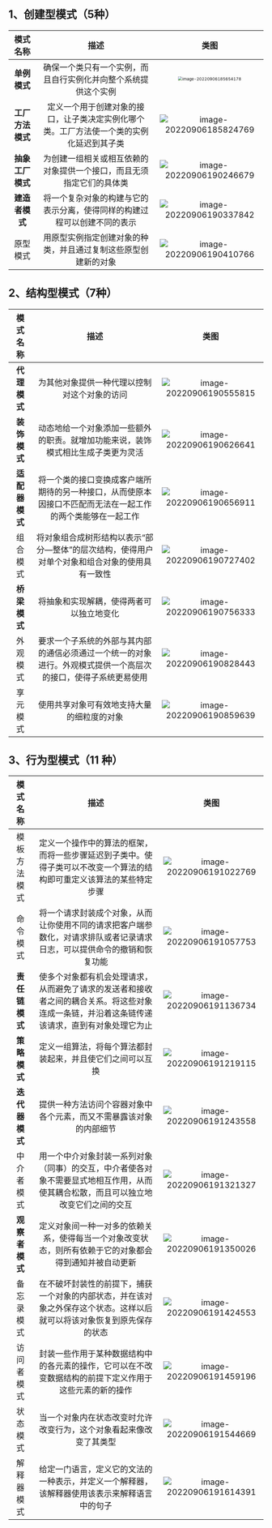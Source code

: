 ## 1、创建型模式（5种）

|     模式名称     |                             描述                             |                             类图                             |
| :--------------: | :----------------------------------------------------------: | :----------------------------------------------------------: |
|   **单例模式**   | 确保一个类只有一个实例，而且自行实例化并向整个系统提供这个实例 | <img src="https://img.zxdmy.com/2022/202209061856185.png" alt="image-20220906185654178" style="zoom:50%;" /> |
| **工厂方法模式** | 定义一个用于创建对象的接口，让子类决定实例化哪个类。工厂方法使一个类的实例化延迟到其子类 | ![image-20220906185824769](https://img.zxdmy.com/2022/202209061858979.png) |
| **抽象工厂模式** | 为创建一组相关或相互依赖的对象提供一个接口，而且无须指定它们的具体类 | ![image-20220906190246679](https://img.zxdmy.com/2022/202209061902130.png) |
|  **建造者模式**  | 将一个复杂对象的构建与它的表示分离，使得同样的构建过程可以创建不同的表示 | ![image-20220906190337842](https://img.zxdmy.com/2022/202209061903213.png) |
|     原型模式     | 用原型实例指定创建对象的种类，并且通过复制这些原型创建新的对象 | ![image-20220906190410766](https://img.zxdmy.com/2022/202209061904787.png) |

## 2、结构型模式（7种）

|    模式名称    |                             描述                             |                             类图                             |
| :------------: | :----------------------------------------------------------: | :----------------------------------------------------------: |
|  **代理模式**  |         为其他对象提供一种代理以控制对这个对象的访问         | ![image-20220906190555815](https://img.zxdmy.com/2022/202209061905030.png) |
|  **装饰模式**  | 动态地给一个对象添加一些额外的职责。就增加功能来说，装饰模式相比生成子类更为灵活 | ![image-20220906190626641](https://img.zxdmy.com/2022/202209061906655.png) |
| **适配器模式** | 将一个类的接口变换成客户端所期待的另一种接口，从而使原本因接口不匹配而无法在一起工作的两个类能够在一起工作 | ![image-20220906190656911](https://img.zxdmy.com/2022/202209061906961.png) |
|    组合模式    | 将对象组合成树形结构以表示“部分—整体”的层次结构，使得用户对单个对象和组合对象的使用具有一致性 | ![image-20220906190727402](https://img.zxdmy.com/2022/202209061907627.png) |
|  **桥梁模式**  |           将抽象和实现解耦，使得两者可以独立地变化           | ![image-20220906190756333](https://img.zxdmy.com/2022/202209061907394.png) |
|    外观模式    | 要求一个子系统的外部与其内部的通信必须通过一个统一的对象进行。外观模式提供一个高层次的接口，使得子系统更易使用 | ![image-20220906190828443](https://img.zxdmy.com/2022/202209061908495.png) |
|    享元模式    |          使用共享对象可有效地支持大量的细粒度的对象          | ![image-20220906190859639](https://img.zxdmy.com/2022/202209061909864.png) |

## 3、行为型模式（11 种）

|    模式名称    |                             描述                             |                             类图                             |
| :------------: | :----------------------------------------------------------: | :----------------------------------------------------------: |
|  模板方法模式  | 定义一个操作中的算法的框架，而将一些步骤延迟到子类中。使得子类可以不改变一个算法的结构即可重定义该算法的某些特定步骤 | ![image-20220906191022769](https://img.zxdmy.com/2022/202209061910198.png) |
|    命令模式    | 将一个请求封装成个对象，从而让你使用不同的请求把客户端参数化，对请求排队或者记录请求日志，可以提供命令的撤销和恢复功能 | ![image-20220906191057753](https://img.zxdmy.com/2022/202209061910027.png) |
| **责任链模式** | 使多个对象都有机会处理请求，从而避免了请求的发送者和接收者之间的耦合关系。将这些对象连成一条链，并沿着这条链传递该请求，直到有对象处理它为止 | ![image-20220906191136734](https://img.zxdmy.com/2022/202209061911927.png) |
|  **策略模式**  |  定义一组算法，将每个算法都封装起来，并且使它们之间可以互换  | ![image-20220906191219115](https://img.zxdmy.com/2022/202209061912076.png) |
| **迭代器模式** | 提供一种方法访问个容器对象中各个元素，而又不需暴露该对象的内部细节 | ![image-20220906191243558](https://img.zxdmy.com/2022/202209061912548.png) |
|   中介者模式   | 用一个中介对象封装一系列对象（同事）的交互，中介者使各对象不需要显式地相互作用，从而使其耦合松散，而且可以独立地改变它们之间的交互 | ![image-20220906191321327](https://img.zxdmy.com/2022/202209061913328.png) |
| **观察者模式** | 定义对象间一种一对多的依赖关系，使得每当一个对象改变状态，则所有依赖于它的对象都会得到通知并被自动更新 | ![image-20220906191350026](https://img.zxdmy.com/2022/202209061913168.png) |
|   备忘录模式   | 在不破坏封装性的前提下，捕获一个对象的内部状态，并在该对象之外保存这个状态。这样以后就可以将该对象恢复到原先保存的状态 | ![image-20220906191424553](https://img.zxdmy.com/2022/202209061914662.png) |
|   访问者模式   | 封装一些作用于某种数据结构中的各元素的操作，它可以在不改变数据结构的前提下定义作用于这些元素的新的操作 | ![image-20220906191459196](https://img.zxdmy.com/2022/202209061915199.png) |
|    状态模式    | 当一个对象内在状态改变时允许改变行为，这个对象看起来像改变了其类型 | ![image-20220906191544669](https://img.zxdmy.com/2022/202209061915105.png) |
|   解释器模式   | 给定一门语言，定义它的文法的一种表示，并定义一个解释器，该解释器使用该表示来解释语言中的句子 | ![image-20220906191614391](https://img.zxdmy.com/2022/202209061916467.png) |

